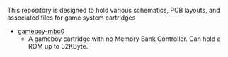 This repository is designed to hold various schematics, 
PCB layouts, and associated files for game system cartridges

* [gameboy-mbc0](gameboy-mbc0/)
  - A gameboy cartridge with no Memory Bank Controller. Can hold a ROM up to 32KByte.
